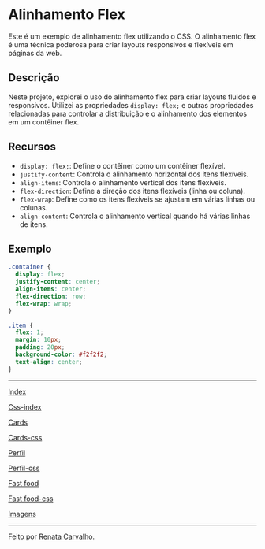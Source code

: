 # Alinhamento Flex 

Este é um exemplo de alinhamento flex utilizando o CSS. O alinhamento flex é uma técnica poderosa para criar layouts responsivos e flexíveis em páginas da web.

## Descrição

Neste projeto, explorei o uso do alinhamento flex para criar layouts fluidos e responsivos. Utilizei as propriedades `display: flex;` e outras propriedades relacionadas para controlar a distribuição e o alinhamento dos elementos em um contêiner flex.

## Recursos

- `display: flex;`: Define o contêiner como um contêiner flexível.
- `justify-content`: Controla o alinhamento horizontal dos itens flexíveis.
- `align-items`: Controla o alinhamento vertical dos itens flexíveis.
- `flex-direction`: Define a direção dos itens flexíveis (linha ou coluna).
- `flex-wrap`: Define como os itens flexíveis se ajustam em várias linhas ou colunas.
- `align-content`: Controla o alinhamento vertical quando há várias linhas de itens.

## Exemplo

```css
.container {
  display: flex;
  justify-content: center;
  align-items: center;
  flex-direction: row;
  flex-wrap: wrap;
}

.item {
  flex: 1;
  margin: 10px;
  padding: 20px;
  background-color: #f2f2f2;
  text-align: center;
}
```
---




[Index](./atividade10/index.html)

[Css-index](./atividade10/index.css)

[Cards](./atividade10/cards.html)

[Cards-css](./atividade10/cards.css)

[Perfil](./atividade10/perfil.html)

[Perfil-css](./atividade10/perfil.css)

[Fast food](./atividade10/fastfood.html)

[Fast food-css](./atividade10/fastfood.css)

[Imagens](./imagens/)

---

Feito por [Renata Carvalho](https://github.com/Renata-rcs).

